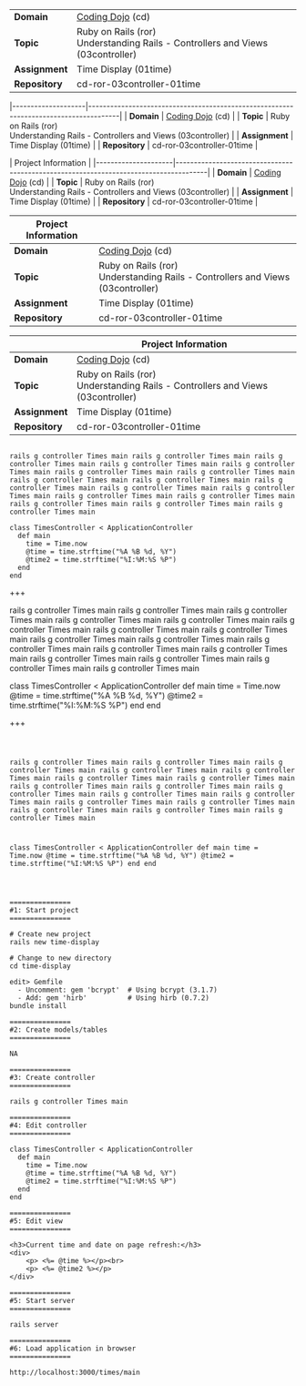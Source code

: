 |                    |                                                                                      |
|--------------------|--------------------------------------------------------------------------------------|
| <b>Domain</b>      | [Coding Dojo](http://codingdojo.com) (cd)                                            |
| <b>Topic</b>       | Ruby on Rails (ror) <br> Understanding Rails - Controllers and Views (03controller)  |
| <b>Assignment</b>  | Time Display (01time)                                                                |
| <b>Repository</b>  | cd-ror-03controller-01time                                                           |


|--------------------|--------------------------------------------------------------------------------------|
| <b>Domain</b>      | [Coding Dojo](http://codingdojo.com) (cd)                                            |
| <b>Topic</b>       | Ruby on Rails (ror) <br> Understanding Rails - Controllers and Views (03controller)  |
| <b>Assignment</b>  | Time Display (01time)                                                                |
| <b>Repository</b>  | cd-ror-03controller-01time                                                           |


| Project Information |
|---------------------|--------------------------------------------------------------------------------------|
| <b>Domain</b>       | [Coding Dojo](http://codingdojo.com) (cd)                                            |
| <b>Topic</b>        | Ruby on Rails (ror) <br> Understanding Rails - Controllers and Views (03controller)  |
| <b>Assignment</b>   | Time Display (01time)                                                                |
| <b>Repository</b>   | cd-ror-03controller-01time                                                           |


| Project Information |                                                                                      |
|---------------------|--------------------------------------------------------------------------------------|
| <b>Domain</b>       | [Coding Dojo](http://codingdojo.com) (cd)                                            |
| <b>Topic</b>        | Ruby on Rails (ror) <br> Understanding Rails - Controllers and Views (03controller)  |
| <b>Assignment</b>   | Time Display (01time)                                                                |
| <b>Repository</b>   | cd-ror-03controller-01time                                                           |


|                     | Project Information                                                                  |
|---------------------|--------------------------------------------------------------------------------------|
| <b>Domain</b>       | [Coding Dojo](http://codingdojo.com) (cd)                                            |
| <b>Topic</b>        | Ruby on Rails (ror) <br> Understanding Rails - Controllers and Views (03controller)  |
| <b>Assignment</b>   | Time Display (01time)                                                                |
| <b>Repository</b>   | cd-ror-03controller-01time                                                           |


~~~

rails g controller Times main rails g controller Times main rails g controller Times main rails g controller Times main rails g controller Times main rails g controller Times main rails g controller Times main rails g controller Times main rails g controller Times main rails g controller Times main rails g controller Times main rails g controller Times main rails g controller Times main rails g controller Times main rails g controller Times main rails g controller Times main rails g controller Times main 

class TimesController < ApplicationController
  def main
    time = Time.now
    @time = time.strftime("%A %B %d, %Y")
    @time2 = time.strftime("%I:%M:%S %P")
  end
end

~~~

+++

rails g controller Times main rails g controller Times main rails g controller Times main rails g controller Times main rails g controller Times main rails g controller Times main rails g controller Times main rails g controller Times main rails g controller Times main rails g controller Times main rails g controller Times main rails g controller Times main rails g controller Times main rails g controller Times main rails g controller Times main rails g controller Times main rails g controller Times main 

class TimesController < ApplicationController
  def main
    time = Time.now
    @time = time.strftime("%A %B %d, %Y")
    @time2 = time.strftime("%I:%M:%S %P")
  end
end

+++

<code>

rails g controller Times main rails g controller Times main rails g controller Times main rails g controller Times main rails g controller Times main rails g controller Times main rails g controller Times main rails g controller Times main rails g controller Times main rails g controller Times main rails g controller Times main rails g controller Times main rails g controller Times main rails g controller Times main rails g controller Times main rails g controller Times main rails g controller Times main 

class TimesController < ApplicationController
  def main
    time = Time.now
    @time = time.strftime("%A %B %d, %Y")
    @time2 = time.strftime("%I:%M:%S %P")
  end
end

</code>

~~~

===============
#1: Start project
===============

# Create new project
rails new time-display

# Change to new directory
cd time-display

edit> Gemfile
  - Uncomment: gem 'bcrypt'  # Using bcrypt (3.1.7)
  - Add: gem 'hirb'          # Using hirb (0.7.2)
bundle install

===============
#2: Create models/tables
===============

NA

===============
#3: Create controller
===============

rails g controller Times main 

===============
#4: Edit controller 
===============

class TimesController < ApplicationController
  def main
    time = Time.now
    @time = time.strftime("%A %B %d, %Y")
    @time2 = time.strftime("%I:%M:%S %P")
  end
end

===============
#5: Edit view
===============

<h3>Current time and date on page refresh:</h3>
<div>
    <p> <%= @time %></p><br>
    <p> <%= @time2 %></p>
</div>

===============
#5: Start server 
===============

rails server

===============
#6: Load application in browser
===============

http://localhost:3000/times/main

~~~
